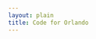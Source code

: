 ```yaml
---
layout: plain
title: Code for Orlando
---
```

<script type="text/javascript">


bugs_needing_help = new Array();
// when, bug url, repository name, conributors_url

function parse_help_needed_results(req, repository_name, issues_url, contributors_url) {
  var bug_list = "";
  if (req.responseText) {
    bug_list = JSON.parse(req.responseText);
  }
  if (bug_list) {
    console.log("want to load " + bug_list + " into bug list for " + repository_name + " because of " + issues_url);
  } else {
    console.log("no interesting bugs at " + issues_url)
  }
}

function poll_help_needed(repository_name, issues_url_description, contributors_url) {
  var issues_url = issues_url_description.replace("{/number}", "?assignee=none&amp;labels=help%20wanted");
  var req = new XMLHttpRequest();
  req.addEventListener("load", function() { return parse_help_needed_results(req, repository_name, issues_url, contributors_url); });
  req.open("GET", issues_url);
  req.send();
}

{% for repository in site.github.public_repositories %}poll_help_needed('{{ repository.name | replace "{/number", "" }}', '{{ repository.issues_url }}', '{{ repository.contributors_url }}');
{% endfor %}
</script>
